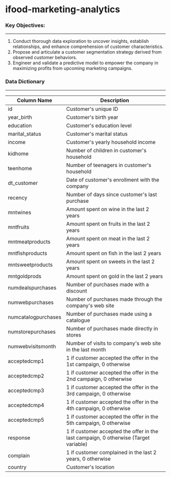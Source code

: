 # ifood-marketing-analytics

### Key Objectives:
---
1. Conduct thorough data exploration to uncover insights, establish relationships, and enhance comprehension of customer characteristics.
2. Propose and articulate a customer segmentation strategy derived from observed customer behaviors.
3. Engineer and validate a predictive model to empower the company in maximizing profits from upcoming marketing campaigns.

### Data Dictionary
---
| **Column Name**         | **Description**                                            |
|--------------------------|------------------------------------------------------------|
| id                       | Customer's unique ID                                       |
| year_birth               | Customer's birth year                                      |
| education                | Customer's education level                                 |
| marital_status           | Customer's marital status                                  |
| income                   | Customer's yearly household income                         |
| kidhome                  | Number of children in customer's household                 |
| teenhome                 | Number of teenagers in customer's household                |
| dt_customer              | Date of customer's enrollment with the company             |
| recency                  | Number of days since customer's last purchase              |
| mntwines                 | Amount spent on wine in the last 2 years                   |
| mntfruits                | Amount spent on fruits in the last 2 years                 |
| mntmeatproducts          | Amount spent on meat in the last 2 years                   |
| mntfishproducts          | Amount spent on fish in the last 2 years                   |
| mntsweetproducts         | Amount spent on sweets in the last 2 years                 |
| mntgoldprods             | Amount spent on gold in the last 2 years                   |
| numdealspurchases        | Number of purchases made with a discount                   |
| numwebpurchases          | Number of purchases made through the company's web site    |
| numcatalogpurchases      | Number of purchases made using a catalogue                |
| numstorepurchases        | Number of purchases made directly in stores                |
| numwebvisitsmonth        | Number of visits to company's web site in the last month   |
| acceptedcmp1             | 1 if customer accepted the offer in the 1st campaign, 0 otherwise  |
| acceptedcmp2             | 1 if customer accepted the offer in the 2nd campaign, 0 otherwise  |
| acceptedcmp3             | 1 if customer accepted the offer in the 3rd campaign, 0 otherwise  |
| acceptedcmp4             | 1 if customer accepted the offer in the 4th campaign, 0 otherwise  |
| acceptedcmp5             | 1 if customer accepted the offer in the 5th campaign, 0 otherwise  |
| response                 | 1 if customer accepted the offer in the last campaign, 0 otherwise (Target variable) |
| complain                 | 1 if customer complained in the last 2 years, 0 otherwise |
| country                  | Customer's location                                       |
